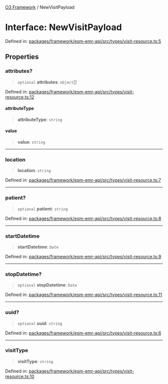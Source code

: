 [O3 Framework](../API.md) / NewVisitPayload

# Interface: NewVisitPayload

Defined in: [packages/framework/esm-emr-api/src/types/visit-resource.ts:5](https://github.com/UjjawalPrabhat/openmrs-esm-core/blob/main/packages/framework/esm-emr-api/src/types/visit-resource.ts#L5)

## Properties

### attributes?

> `optional` **attributes**: `object`[]

Defined in: [packages/framework/esm-emr-api/src/types/visit-resource.ts:12](https://github.com/UjjawalPrabhat/openmrs-esm-core/blob/main/packages/framework/esm-emr-api/src/types/visit-resource.ts#L12)

#### attributeType

> **attributeType**: `string`

#### value

> **value**: `string`

***

### location

> **location**: `string`

Defined in: [packages/framework/esm-emr-api/src/types/visit-resource.ts:7](https://github.com/UjjawalPrabhat/openmrs-esm-core/blob/main/packages/framework/esm-emr-api/src/types/visit-resource.ts#L7)

***

### patient?

> `optional` **patient**: `string`

Defined in: [packages/framework/esm-emr-api/src/types/visit-resource.ts:8](https://github.com/UjjawalPrabhat/openmrs-esm-core/blob/main/packages/framework/esm-emr-api/src/types/visit-resource.ts#L8)

***

### startDatetime

> **startDatetime**: `Date`

Defined in: [packages/framework/esm-emr-api/src/types/visit-resource.ts:9](https://github.com/UjjawalPrabhat/openmrs-esm-core/blob/main/packages/framework/esm-emr-api/src/types/visit-resource.ts#L9)

***

### stopDatetime?

> `optional` **stopDatetime**: `Date`

Defined in: [packages/framework/esm-emr-api/src/types/visit-resource.ts:11](https://github.com/UjjawalPrabhat/openmrs-esm-core/blob/main/packages/framework/esm-emr-api/src/types/visit-resource.ts#L11)

***

### uuid?

> `optional` **uuid**: `string`

Defined in: [packages/framework/esm-emr-api/src/types/visit-resource.ts:6](https://github.com/UjjawalPrabhat/openmrs-esm-core/blob/main/packages/framework/esm-emr-api/src/types/visit-resource.ts#L6)

***

### visitType

> **visitType**: `string`

Defined in: [packages/framework/esm-emr-api/src/types/visit-resource.ts:10](https://github.com/UjjawalPrabhat/openmrs-esm-core/blob/main/packages/framework/esm-emr-api/src/types/visit-resource.ts#L10)
